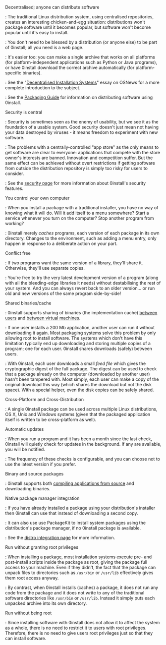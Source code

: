 Decentralised; anyone can distribute software

: The traditional Linux distribution system, using centralised repositories, creates an interesting chicken-and-egg situation: distributions won't package software until it becomes popular, but software won't become popular until it's easy to install.

: You don't need to be blessed by a distribution (or anyone else) to be part of 0install; all you need is a web page.

: It's easier too: you can make a single archive that works on all platforms (for platform-independent applications such as Python or Java programs), or have 0install download the correct archive automatically (for platform-specific binaries).

: See the "[Decentralised Installation Systems](http://osnews.com/story.php/16956/Decentralised-Installation-Systems)" essay on OSNews for a more complete introduction to the subject.

: See the [Packaging Guide](../packaging/index.md) for information on distributing software using 0install.

Security is central

: Security is sometimes seen as the enemy of usability, but we see it as the foundation of a usable system. Good security doesn't just mean not having your data destroyed by viruses - it means freedom to experiment with new software.

: The problems with a centrally-controlled "app store" as the only means to get software are clear to everyone: applications that compete with the store owner's interests are banned. Innovation and competition suffer. But the same effect can be achieved without overt restrictions if getting software from outside the distribution repository is simply too risky for users to consider.

: See the [security page](../details/security.md) for more information about 0install's security features.

You control your own computer

: When you install a package with a traditional installer, you have no way of knowing what it will do. Will it add itself to a menu somewhere? Start a service whenever you turn on the computer? Stop another program from working?

: 0install merely _caches_ programs, each version of each package in its own directory. Changes to the environment, such as adding a menu entry, only happen in response to a deliberate action on your part.

Conflict free

: If two programs want the same version of a library, they'll share it. Otherwise, they'll use separate copies.

: You're free to try the very latest development version of a program (along with all the bleeding-edge libraries it needs) without destabilising the rest of your system. And you can always revert back to an older version... or run old and new versions of the same program side-by-side!

Shared binaries/cache

: 0install supports sharing of binaries (the implementation cache) [between users](../details/sharing.md) and [between virtual machines](../details/virtual-machines.md).

: If one user installs a 200 Mb application, another user can run it without downloading it again. Most packaging systems solve this problem by only allowing root to install software. The systems which don't have this limitation typically end up downloading and storing multiple copies of a program; one for each user. 0install shares downloads (safely) between users.

: With 0install, each user downloads a small _feed file_ which gives the cryptographic digest of the full package. The digest can be used to check that a package already on the computer (downloaded by another user) hasn't been tampered with. Most simply, each user can make a copy of the original download this way (which shares the download but not the disk space). With a special helper, even the disk copies can be safely shared.

Cross-Platform and Cross-Distribution

: A single 0install package can be used across multiple Linux distributions, OS X, Unix and Windows systems (given that the packaged application itself is written to be cross-platform as well).

Automatic updates

: When you run a program and it has been a month since the last check, 0install will quietly check for updates in the background. If any are available, you will be notified.

: The frequency of these checks is configurable, and you can choose not to use the latest version if you prefer.

Binary and source packages

: 0install supports both [compiling applications from source](../tools/0compile/index.md) and downloading binaries.

Native package manager integration

: If you have already installed a package using your distribution's installer then 0install can use that instead of downloading a second copy.

: It can also use use PackageKit to install system packages using the distribution's package manager, if no 0install package is available.

: See the [distro integration page](../details/distribution-integration.md) for more information.

Run without granting root privileges

: When installing a package, most installation systems execute pre- and post-install scripts inside the package as root, giving the package full access to your machine. Even if they didn't, the fact that the package can unpack files to directories such as `/usr/bin` or `/usr/lib` effectively gives them root access anyway.

: By contrast, when 0install installs (caches) a package, it does not run any code from the package and it does not write to any of the traditional software directories like `/usr/bin` or `/usr/lib`. Instead it simply puts each unpacked archive into its own directory.

Run without being root

: Since installing software with 0install does not allow it to affect the system as a whole, there is no need to restrict it to users with root privileges. Therefore, there is no need to give users root privileges just so that they can install software.
